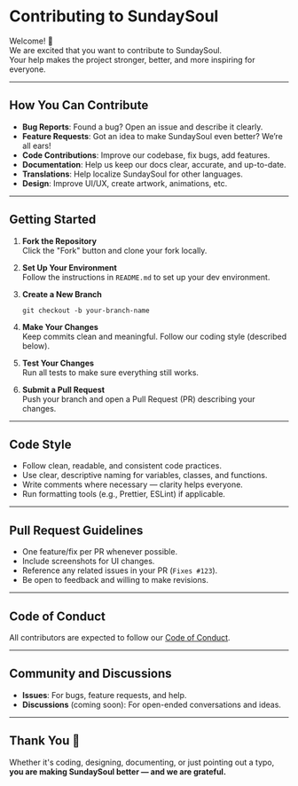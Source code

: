 
# Contributing to SundaySoul

Welcome! 🌟  
We are excited that you want to contribute to SundaySoul.  
Your help makes the project stronger, better, and more inspiring for everyone.

---

## How You Can Contribute

- **Bug Reports**: Found a bug? Open an issue and describe it clearly.
- **Feature Requests**: Got an idea to make SundaySoul even better? We’re all ears!
- **Code Contributions**: Improve our codebase, fix bugs, add features.
- **Documentation**: Help us keep our docs clear, accurate, and up-to-date.
- **Translations**: Help localize SundaySoul for other languages.
- **Design**: Improve UI/UX, create artwork, animations, etc.

---

## Getting Started

1. **Fork the Repository**  
   Click the "Fork" button and clone your fork locally.
   
2. **Set Up Your Environment**  
   Follow the instructions in `README.md` to set up your dev environment.

3. **Create a New Branch**  
   ```
   git checkout -b your-branch-name
   ```

4. **Make Your Changes**  
   Keep commits clean and meaningful. Follow our coding style (described below).

5. **Test Your Changes**  
   Run all tests to make sure everything still works.

6. **Submit a Pull Request**  
   Push your branch and open a Pull Request (PR) describing your changes.

---

## Code Style

- Follow clean, readable, and consistent code practices.
- Use clear, descriptive naming for variables, classes, and functions.
- Write comments where necessary — clarity helps everyone.
- Run formatting tools (e.g., Prettier, ESLint) if applicable.

---

## Pull Request Guidelines

- One feature/fix per PR whenever possible.
- Include screenshots for UI changes.
- Reference any related issues in your PR (`Fixes #123`).
- Be open to feedback and willing to make revisions.

---

## Code of Conduct

All contributors are expected to follow our [Code of Conduct](CODE_OF_CONDUCT.md).

---

## Community and Discussions

- **Issues**: For bugs, feature requests, and help.
- **Discussions** (coming soon): For open-ended conversations and ideas.

---

## Thank You 💛

Whether it's coding, designing, documenting, or just pointing out a typo,  
**you are making SundaySoul better — and we are grateful.**
